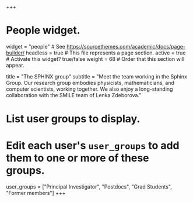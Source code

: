 +++
# People widget.
widget = "people"  # See https://sourcethemes.com/academic/docs/page-builder/
headless = true  # This file represents a page section.
active = true  # Activate this widget? true/false
weight = 68  # Order that this section will appear.

title = "The SPHINX group"
subtitle = "Meet the team working in the Sphinx Group. Our research group embodies physicists, mathematicians, and computer scientists, working together. We also enjoy a long-standing collaboration with the SMILE team of Lenka Zdeborova."

# List user groups to display.
#   Edit each user's `user_groups` to add them to one or more of these groups.
user_groups = ["Principal Investigator",
               "Postdocs",
               "Grad Students",
               "Former members"]
+++
